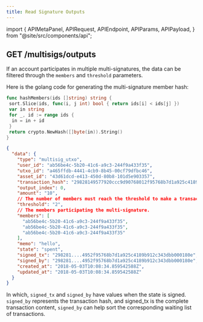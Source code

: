 ```yaml
---
title: Read Signature Outputs
---
```


import {
  APIMetaPanel,
  APIRequest,
  APIEndpoint,
  APIParams,
  APIPayload,
} from "@site/src/components/api";

## GET /multisigs/outputs

<APIEndpoint url="/multisigs/outputs?members=:members&threshold=:threshold&state=:state&offset=:offset&limit=:limit&order=created" />

<APIMetaPanel scope="Authorized" />

<APIParams
  p-members="used together with threshold to participate in the hash of multi-signature members."
  p-threshold="integer, used with members, multi-signature threshold, for example, 2/3, threshold = 2"
  p-state="Optional, the states of UTXO, e.g. unspent, signed, and spent."
  p-offset="Optional, pagination start time, RFC3339Nano format, e.g. `2020-12-12T12:12:12.999999999Z`."
  p-limit="Optional, pagination per page data limit, 500 by default, maximally 500"
  p-order="Optional, 'created' || 'updated', updated_at by default, asc only"
/>

If an account participates in multiple multi-signatures, the data can be filtered through the `members` and `threshold` parameters.

Here is the golang code for generating the multi-signature member hash:

```go
func hashMembers(ids []string) string {
 sort.Slice(ids, func(i, j int) bool { return ids[i] < ids[j] })
 var in string
 for _, id := range ids {
  in = in + id
 }
 return crypto.NewHash([]byte(in)).String()
}
```

<APIRequest
  title="Get Multisig Outputs"
  url="/multisigs/outputs?members=:members&threshold=:threshold&limit=500&offset=2006-01-02T15:04:05.999999999Z&state=spent&order=created"
/>

```json title="Response"
{
  "data": {
    "type": "multisig_utxo",
    "user_id": "ab56be4c-5b20-41c6-a9c3-244f9a433f35",
    "utxo_id": "a465ffdb-4441-4cb9-8b45-00cf79dfbc46",
    "asset_id": "43d61dcd-e413-450d-80b8-101d5e903357",
    "transaction_hash": "29828149577920ccc9d90768012f95768b7d1a925c4189b912c343dbb000180e",
    "output_index": 0,
    "amount": "10",
    // The number of members must reach the threshold to make a transaction effective.
    "threshold": "2",
    // The members participating the multi-signature.
    "members": [
      "ab56be4c-5b20-41c6-a9c3-244f9a433f35",
      "ab56be4c-5b20-41c6-a9c3-244f9a433f35",
      "ab56be4c-5b20-41c6-a9c3-244f9a433f35"
    ],
    "memo": "hello",
    "state": "spent",
    "signed_tx": "298281....4952f95768b7d1a925c4189b912c343dbb000180e",
    "signed_by": "298281....4952f95768b7d1a925c4189b912c343dbb000180e",
    "created_at": "2018-05-03T10:08:34.859542588Z",
    "updated_at": "2018-05-03T10:08:34.859542588Z"
  }
}
```

In which, `signed_tx` and `signed_by` have values when the state is signed. `signed_by` represents the transaction hash, and signed_tx is the complete transaction content, `signed_by` can help sort the corresponding waiting list of transactions.

